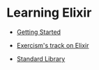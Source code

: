 # Learning Elixir

- [Getting Started](https://elixir-lang.org/getting-started/introduction.html)

- [Exercism's track on Elixir](https://exercism.org/tracks/elixir/)

- [Standard Library](https://hexdocs.pm/elixir/Kernel.html)
